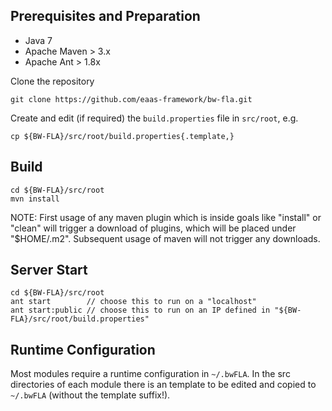 ## Prerequisites and Preparation
+ Java 7
+ Apache Maven > 3.x
+ Apache Ant > 1.8x

Clone the repository
```
git clone https://github.com/eaas-framework/bw-fla.git
```
Create and edit (if required) the `build.properties` file in `src/root`, e.g.
```
cp ${BW-FLA}/src/root/build.properties{.template,}
```

## Build 
```
cd ${BW-FLA}/src/root
mvn install
```

NOTE: First usage of any maven plugin which is inside goals like "install" or "clean" 
will trigger a download of plugins, which will be placed under "$HOME/.m2". 
Subsequent usage of maven will not trigger any downloads.


## Server Start
```
cd ${BW-FLA}/src/root
ant start        // choose this to run on a "localhost" 
ant start:public // choose this to run on an IP defined in "${BW-FLA}/src/root/build.properties" 
```

## Runtime Configuration
Most modules require a runtime configuration in `~/.bwFLA`. In the src directories of each module there is 
an template to be edited and copied to `~/.bwFLA` (without the template suffix!).

